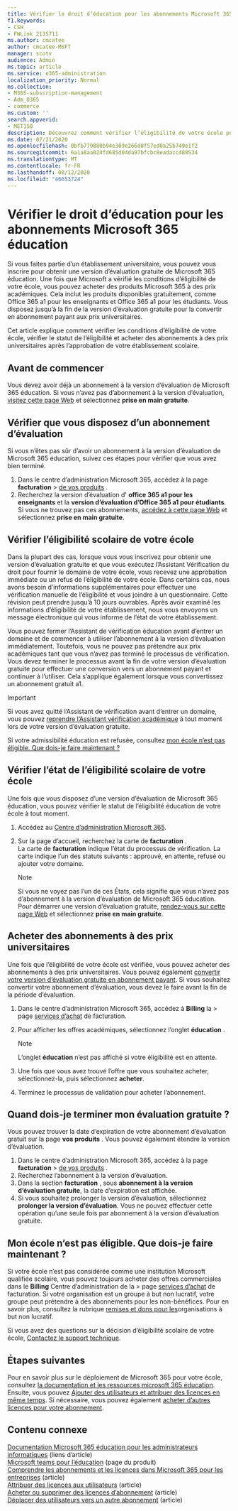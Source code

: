 ```yaml
---
title: Vérifier le droit d’éducation pour les abonnements Microsoft 365 éducation
f1.keywords:
- CSH
- FWLink 2135711
ms.author: cmcatee
author: cmcatee-MSFT
manager: scotv
audience: Admin
ms.topic: article
ms.service: o365-administration
localization_priority: Normal
ms.collection:
- M365-subscription-management
- Adm_O365
- commerce
ms.custom: ''
search.appverid:
- MET150
description: Découvrez comment vérifier l’éligibilité de votre école pour les tarifs Microsoft 365 éducation éducation.
ms.date: 07/21/2020
ms.openlocfilehash: 0bfb779880b94e309e266d8f57ed0a25b749e1f2
ms.sourcegitcommit: 6a1a8aa024fd685d04da97bfcbc8eadacc488534
ms.translationtype: MT
ms.contentlocale: fr-FR
ms.lasthandoff: 08/12/2020
ms.locfileid: "46653724"
---
```

# <a name="verify-academic-eligibility-for-microsoft-365-education-subscriptions"></a>Vérifier le droit d’éducation pour les abonnements Microsoft 365 éducation

Si vous faites partie d’un établissement universitaire, vous pouvez vous inscrire pour obtenir une version d’évaluation gratuite de Microsoft 365 éducation. Une fois que Microsoft a vérifié les conditions d’éligibilité de votre école, vous pouvez acheter des produits Microsoft 365 à des prix académiques. Cela inclut les produits disponibles gratuitement, comme Office 365 a1 pour les enseignants et Office 365 a1 pour les étudiants. Vous disposez jusqu’à la fin de la version d’évaluation gratuite pour la convertir en abonnement payant aux prix universitaires.

Cet article explique comment vérifier les conditions d’éligibilité de votre école, vérifier le statut de l’éligibilité et acheter des abonnements à des prix universitaires après l’approbation de votre établissement scolaire.

## <a name="before-you-begin"></a>Avant de commencer

Vous devez avoir déjà un abonnement à la version d’évaluation de Microsoft 365 éducation. Si vous n’avez pas d’abonnement à la version d’évaluation, [visitez cette page Web](https://www.microsoft.com/microsoft-365/academic/compare-office-365-education-plans?activetab=tab%3aprimaryr1) et sélectionnez **prise en main gratuite**.

## <a name="verify-that-you-have-a-trial-subscription"></a>Vérifier que vous disposez d’un abonnement d’évaluation

Si vous n’êtes pas sûr d’avoir un abonnement à la version d’évaluation de Microsoft 365 éducation, suivez ces étapes pour vérifier que vous avez bien terminé.

1. Dans le centre d’administration Microsoft 365, accédez à la page **facturation** \> <a href="https://go.microsoft.com/fwlink/p/?linkid=842054" target="_blank">de vos produits</a> .
2. Recherchez la version d’évaluation d' **office 365 a1 pour les enseignants** et la **version d’évaluation d’Office 365 a1 pour étudiants**. Si vous ne trouvez pas ces abonnements, [accédez à cette page Web](https://www.microsoft.com/microsoft-365/academic/compare-office-365-education-plans?activetab=tab%3aprimaryr1) et sélectionnez **prise en main gratuite**.

## <a name="verify-your-schools-academic-eligibility"></a>Vérifier l’éligibilité scolaire de votre école

Dans la plupart des cas, lorsque vous vous inscrivez pour obtenir une version d’évaluation gratuite et que vous exécutez l’Assistant Vérification du droit pour fournir le domaine de votre école, vous recevez une approbation immédiate ou un refus de l’éligibilité de votre école. Dans certains cas, nous avons besoin d’informations supplémentaires pour effectuer une vérification manuelle de l’éligibilité et vous joindre à un questionnaire. Cette révision peut prendre jusqu’à 10 jours ouvrables. Après avoir examiné les informations d’éligibilité de votre établissement, nous vous envoyons un message électronique qui vous informe de l’état de votre établissement.

Vous pouvez fermer l’Assistant de vérification éducation avant d’entrer un domaine et de commencer à utiliser l’abonnement à la version d’évaluation immédiatement. Toutefois, vous ne pouvez pas prétendre aux prix académiques tant que vous n’avez pas terminé le processus de vérification. Vous devez terminer le processus avant la fin de votre version d’évaluation gratuite pour effectuer une conversion vers un abonnement payant et continuer à l’utiliser. Cela s’applique également lorsque vous convertissez un abonnement gratuit a1.

> [!IMPORTANT]
> Si vous avez quitté l’Assistant de vérification avant d’entrer un domaine, vous pouvez [reprendre l’Assistant vérification académique](https://go.microsoft.com/fwlink/p/?linkid=2135255) à tout moment lors de votre version d’évaluation gratuite.

Si votre admissibilité éducation est refusée, consultez [mon école n’est pas éligible. Que dois-je faire maintenant ?](#my-school-isnt-eligible-what-do-i-do-now)

## <a name="check-the-status-of-your-schools-academic-eligibility"></a>Vérifier l’état de l’éligibilité scolaire de votre école

Une fois que vous disposez d’une version d’évaluation de Microsoft 365 éducation, vous pouvez vérifier le statut de l’éligibilité éducation de votre école à tout moment.

1. Accédez au [Centre d’administration Microsoft 365](https://go.microsoft.com/fwlink/p/?linkid=2024339).
2. Sur la page d’accueil, recherchez la carte de **facturation** . \
    La carte de **facturation** indique l’état du processus de vérification. La carte indique l’un des statuts suivants : approuvé, en attente, refusé ou ajouter votre domaine.

    > [!NOTE]
    > Si vous ne voyez pas l’un de ces États, cela signifie que vous n’avez pas d’abonnement à la version d’évaluation de Microsoft 365 éducation. Pour démarrer une version d’évaluation gratuite, [rendez-vous sur cette page Web](https://www.microsoft.com/microsoft-365/academic/compare-office-365-education-plans?activetab=tab%3aprimaryr1) et sélectionnez **prise en main gratuite**.

## <a name="buy-subscriptions-at-academic-prices"></a>Acheter des abonnements à des prix universitaires

Une fois que l’éligibilité de votre école est vérifiée, vous pouvez acheter des abonnements à des prix universitaires. Vous pouvez également [convertir votre version d’évaluation gratuite en abonnement payant](https://docs.microsoft.com/microsoft-365/commerce/buy-a-subscription-from-your-free-trial). Si vous souhaitez convertir votre abonnement d’évaluation, vous devez le faire avant la fin de la période d’évaluation.

1. Dans le centre d’administration Microsoft 365, accédez à **Billing** la \> page <a href="https://go.microsoft.com/fwlink/p/?linkid=868433" target="_blank">services d’achat</a> de facturation.
2. Pour afficher les offres académiques, sélectionnez l’onglet **éducation** .

    > [!NOTE]
    > L’onglet **éducation** n’est pas affiché si votre éligibilité est en attente.

3. Une fois que vous avez trouvé l’offre que vous souhaitez acheter, sélectionnez-la, puis sélectionnez **acheter**.
4. Terminez le processus de validation pour acheter l’abonnement.

## <a name="when-does-my-free-trial-end"></a>Quand dois-je terminer mon évaluation gratuite ?

Vous pouvez trouver la date d’expiration de votre abonnement d’évaluation gratuit sur la page **vos produits** . Vous pouvez également étendre la version d’évaluation.

1. Dans le centre d’administration Microsoft 365, accédez à la page **facturation** \> <a href="https://go.microsoft.com/fwlink/p/?linkid=842054" target="_blank">de vos produits</a> .
2. Recherchez l’abonnement à la version d’évaluation.
3. Dans la section **facturation** , sous **abonnement à la version d’évaluation gratuite**, la date d’expiration est affichée.
4. Si vous souhaitez prolonger la version d’évaluation, sélectionnez **prolonger la version d’évaluation**. Vous ne pouvez effectuer cette opération qu’une seule fois par abonnement à la version d’évaluation gratuite.

## <a name="my-school-isnt-eligible-what-do-i-do-now"></a>Mon école n’est pas éligible. Que dois-je faire maintenant ?

Si votre école n’est pas considérée comme une institution Microsoft qualifiée scolaire, vous pouvez toujours acheter des offres commerciales dans le **Billing** Centre d’administration de la \> page <a href="https://go.microsoft.com/fwlink/p/?linkid=868433" target="_blank">services d’achat</a> de facturation. Si votre organisation est un groupe à but non lucratif, votre groupe peut prétendre à des abonnements pour les non-bénéfices. Pour en savoir plus, consultez la rubrique [remises et dons pour les](https://www.microsoft.com/nonprofits/eligibility)organisations à but non lucratif.

Si vous avez des questions sur la décision d’éligibilité scolaire de votre école, [Contactez le support technique](../../admin/contact-support-for-business-products.md).

## <a name="next-steps"></a>Étapes suivantes

Pour en savoir plus sur le déploiement de Microsoft 365 pour votre école, consultez [la documentation et les ressources microsoft 365 éducation](https://docs.microsoft.com/microsoft-365/education/deploy/). Ensuite, vous pouvez [Ajouter des utilisateurs et attribuer des licences en même temps](../../admin/add-users/add-users.md). Si nécessaire, vous pouvez également [acheter d’autres licences pour votre abonnement](../licenses/buy-licenses.md).

## <a name="related-content"></a>Contenu connexe

[Documentation Microsoft 365 éducation pour les administrateurs informatiques](https://docs.microsoft.com/education/itadmins) (liens d’article) \
[Microsoft teams pour l’éducation](https://microsoft.com/education/products/teams/default.aspx) (page du produit) \
[Comprendre les abonnements et les licences dans Microsoft 365 pour les entreprises](../licenses/subscriptions-and-licenses.md) (article) \
[Attribuer des licences aux utilisateurs](../../admin/manage/assign-licenses-to-users.md) (article) \
[Acheter ou supprimer des licences d’abonnement](../licenses/buy-licenses.md) (article) \
[Déplacer des utilisateurs vers un autre abonnement](move-users-different-subscription.md) (article)
